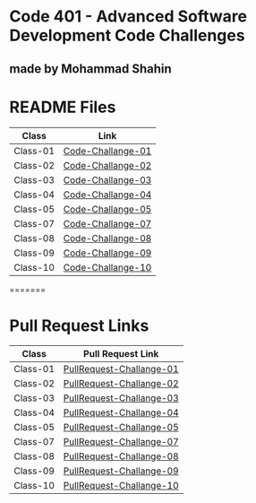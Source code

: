 # Code 401 - Advanced Software Development Code Challenges
## made by Mohammad Shahin

# README Files
|   Class     |     Link    |
| ----------- | ----------- |
|  Class-01   | [Code-Challange-01](https://github.com/Mohammad-Shahin23/data-structures-and-algorithms./blob/main/reverce_array/README.md) |
|  Class-02   | [Code-Challange-02](https://github.com/Mohammad-Shahin23/data-structures-and-algorithms./blob/main/array-insert-shift/README.md) |
|  Class-03   | [Code-Challange-03](https://github.com/Mohammad-Shahin23/data-structures-and-algorithms./blob/main/array-binary-search/array-binary-search%20.md) |
|  Class-04   | [Code-Challange-04](https://github.com/Mohammad-Shahin23/data-structures-and-algorithms./blob/main/Sum_matrixs/Sum_matrixs.md) |
|  Class-05   | [Code-Challange-05](https://github.com/Mohammad-Shahin23/data-structures-and-algorithms./blob/main/linked_list1/linked-list.md) |
|  Class-07   | [Code-Challange-07](https://github.com/Mohammad-Shahin23/data-structures-and-algorithms./blob/main/linked_list1/linked_list_kth.md) |
|  Class-08   | [Code-Challange-08](https://github.com/Mohammad-Shahin23/data-structures-and-algorithms./blob/main/linked_list1/linked_list_zip.md)|
|  Class-09   | [Code-Challange-09](https://github.com/Mohammad-Shahin23/data-structures-and-algorithms./blob/main/Interview/palindrome_LinkedList.md) |
|  Class-10   | [Code-Challange-10](https://github.com/Mohammad-Shahin23/data-structures-and-algorithms./blob/main/stack_and_queue/stack_and_queue.md) |
=======







# Pull Request Links


|   Class     |     Pull Request Link    |
| ----------- | ----------- |            
|  Class-01   | [PullRequest-Challange-01](https://github.com/Mohammad-Shahin23/data-structures-and-algorithms./pull/1) |
|  Class-02   | [PullRequest-Challange-02](https://github.com/Mohammad-Shahin23/data-structures-and-algorithms./pull/4) |
|  Class-03   | [PullRequest-Challange-03](https://github.com/Mohammad-Shahin23/data-structures-and-algorithms./pull/6) |
|  Class-04   | [PullRequest-Challange-04](https://github.com/Mohammad-Shahin23/data-structures-and-algorithms./pull/8) |
|  Class-05   | [PullRequest-Challange-05](https://github.com/Mohammad-Shahin23/data-structures-and-algorithms./pull/11) |
|  Class-07   | [PullRequest-Challange-07](https://github.com/Mohammad-Shahin23/data-structures-and-algorithms./pull/18/) |
|  Class-08   | [PullRequest-Challange-08](https://github.com/Mohammad-Shahin23/data-structures-and-algorithms./pull/19) |
|  Class-09   | [PullRequest-Challange-09](https://github.com/Mohammad-Shahin23/data-structures-and-algorithms./pull/16) |
|  Class-10   | [PullRequest-Challange-10](https://github.com/Mohammad-Shahin23/data-structures-and-algorithms./pull/17) |




